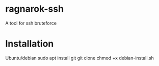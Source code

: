 # ragnarok-ssh
A tool for ssh bruteforce

# Installation
Ubuntu/debian 
sudo apt install git 
git clone 
chmod +x debian-install.sh
